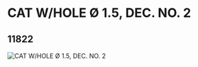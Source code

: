 # CAT W/HOLE Ø 1.5, DEC. NO. 2
## 11822
![CAT W/HOLE Ø 1.5, DEC. NO. 2](https://lc-www-live-s.legocdn.com/media/bricks/5/2/6017056.jpg)